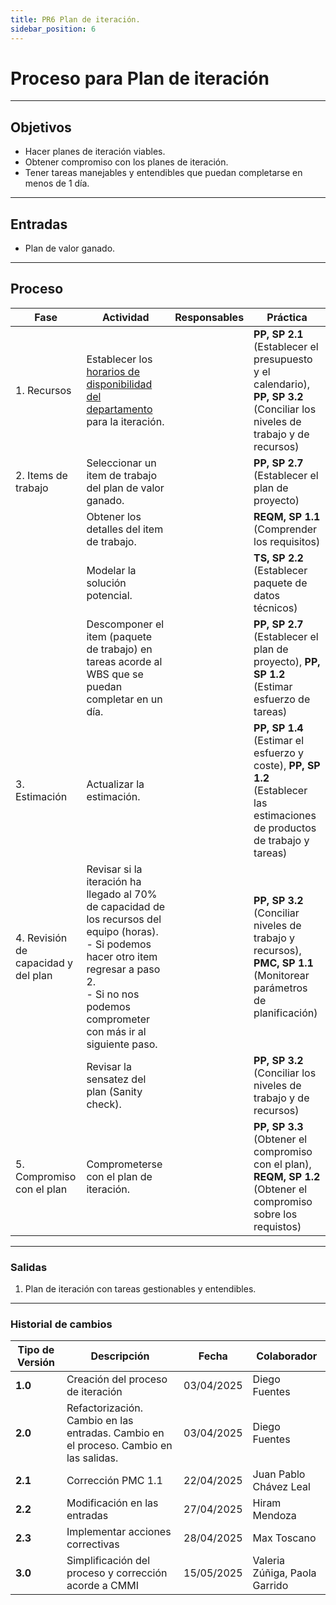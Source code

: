 ```yaml
---
title: PR6 Plan de iteración.
sidebar_position: 6
---
```


# Proceso para Plan de iteración

---

## Objetivos

- Hacer planes de iteración viables.
- Obtener compromiso con los planes de iteración.
- Tener tareas manejables y entendibles que puedan completarse en menos de 1 día.

---

## Entradas

- Plan de valor ganado.

---

## Proceso

| Fase                                | Actividad                                                                                                                                                                                                           | Responsables | Práctica                                                                                                                    |
| ----------------------------------- | ------------------------------------------------------------------------------------------------------------------------------------------------------------------------------------------------------------------- | ------------ | --------------------------------------------------------------------------------------------------------------------------- |
| 1. Recursos                         | Establecer los [horarios de disponibilidad del departamento](https://docs.google.com/spreadsheets/d/1s2sbsnxEtDKamKHRqQY08sVHEri6Mdv6VrKuplxs70I/edit?usp=sharing) para la iteración.                               |              | **PP, SP 2.1** (Establecer el presupuesto y el calendario), **PP, SP 3.2** (Conciliar los niveles de trabajo y de recursos) |
| 2. Items de trabajo                 | Seleccionar un item de trabajo del plan de valor ganado.                                                                                                                                                            |              | **PP, SP 2.7** (Establecer el plan de proyecto)                                                                             |
|                                     | Obtener los detalles del item de trabajo.                                                                                                                                                                           |              | **REQM, SP 1.1** (Comprender los requisitos)                                                                                |
|                                     | Modelar la solución potencial.                                                                                                                                                                                      |              | **TS, SP 2.2** (Establecer paquete de datos técnicos)                                                                       |
|                                     | Descomponer el item (paquete de trabajo) en tareas acorde al WBS que se puedan completar en un día.                                                                                                                 |              | **PP, SP 2.7** (Establecer el plan de proyecto), **PP, SP 1.2** (Estimar esfuerzo de tareas)                                |
| 3. Estimación                       | Actualizar la estimación.                                                                                                                                                                                           |              | **PP, SP 1.4** (Estimar el esfuerzo y coste), **PP, SP 1.2** (Establecer las estimaciones de productos de trabajo y tareas) |
| 4. Revisión de capacidad y del plan | Revisar si la iteración ha llegado al 70% de capacidad de los recursos del equipo (horas). <br/> - Si podemos hacer otro item regresar a paso 2. <br/>- Si no nos podemos comprometer con más ir al siguiente paso. |              | **PP, SP 3.2** (Conciliar niveles de trabajo y recursos), **PMC, SP 1.1** (Monitorear parámetros de planificación)          |
|                                     | Revisar la sensatez del plan (Sanity check).                                                                                                                                                                        |              | **PP, SP 3.2** (Conciliar los niveles de trabajo y de recursos)                                                             |
| 5. Compromiso con el plan           | Comprometerse con el plan de iteración.                                                                                                                                                                             |              | **PP, SP 3.3** (Obtener el compromiso con el plan), **REQM, SP 1.2** (Obtener el compromiso sobre los requistos)            |

---

### Salidas

1. Plan de iteración con tareas gestionables y entendibles.

---

### Historial de cambios

| **Tipo de Versión** | **Descripción**                                                                       | **Fecha**  | **Colaborador**               |
| ------------------- | ------------------------------------------------------------------------------------- | ---------- | ----------------------------- |
| **1.0**             | Creación del proceso de iteración                                                     | 03/04/2025 | Diego Fuentes                 |
| **2.0**             | Refactorización. Cambio en las entradas. Cambio en el proceso. Cambio en las salidas. | 03/04/2025 | Diego Fuentes                 |
| **2.1**             | Corrección PMC 1.1                                                                    | 22/04/2025 | Juan Pablo Chávez Leal        |
| **2.2**             | Modificación en las entradas                                                          | 27/04/2025 | Hiram Mendoza                 |
| **2.3**             | Implementar acciones correctivas                                                      | 28/04/2025 | Max Toscano                   |
| **3.0**             | Simplificación del proceso y corrección acorde a CMMI                                 | 15/05/2025 | Valeria Zúñiga, Paola Garrido |
